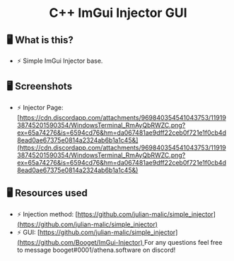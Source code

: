 <h1 align="center">C++ ImGui Injector GUI</h1>

## 🖥️ What is this?
- ⚡ Simple ImGui Injector base.

## 🖥️ Screenshots
 - ⚡ Injector Page: [https://cdn.discordapp.com/attachments/969840354541043753/1191938745201590354/WindowsTerminal_RmAyQbRWZC.png?ex=65a74276&is=6594cd76&hm=da067481ae9dff22ceb0f721e1f0cb4d8ead0ae67375e0814a2324ab6b1a1c45&](https://cdn.discordapp.com/attachments/969840354541043753/1191938745201590354/WindowsTerminal_RmAyQbRWZC.png?ex=65a74276&is=6594cd76&hm=da067481ae9dff22ceb0f721e1f0cb4d8ead0ae67375e0814a2324ab6b1a1c45&)

## 🖥️ Resources used
 - ⚡ Injection method: [https://github.com/julian-malic/simple_injector](https://github.com/julian-malic/simple_injector)
 - ⚡ GUI: [[https://github.com/julian-malic/simple_injector](https://github.com/Booget/ImGui-Injector)
 ](https://github.com/noteffex/ImGui-Loader-Base)
For any questions feel free to message booget#0001/athena.software on discord!
